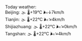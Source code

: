 Today weather:  
Beijing: 🌫  🌡️+19°C 🌬️↓7km/h  
Tianjin: 🌫  🌡️+22°C 🌬️↘4km/h  
Shijiazhuang: 🌫  🌡️+22°C 🌬️↘0km/h  
Tangshan: 🌫  🌡️+22°C 🌬️↘4km/h  
